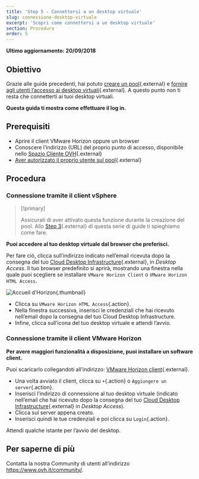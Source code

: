 ```yaml
---
title: 'Step 5 - Connettersi a un desktop virtuale'
slug: connessione-desktop-virtuale
excerpt: 'Scopri come connettersi a un desktop virtuale'
section: Procedura
order: 5
---
```


**Ultimo aggiornamento: 20/09/2018**

## Obiettivo

Grazie alle guide precedenti, hai potuto [creare un pool](https://docs.ovh.com/it/cloud-desktop-infrastructure/creare-un-pool/){.external} e [fornire agli utenti l’accesso ai desktop virtuali](https://docs.ovh.com/it/cloud-desktop-infrastructure/assegnare-desktop-virtuali){.external}. A questo punto non ti resta che connetterti ai tuoi desktop virtuali.

**Questa guida ti mostra come effettuare il log in.**

## Prerequisiti

- Aprire il client VMware Horizon oppure un browser
- Conoscere l’indirizzo (URL) del proprio punto di accesso, disponibile nello [Spazio Cliente OVH](https://www.ovh.com/auth/?action=gotomanager&from=https://www.ovh.it/&ovhSubsidiary=it){.external}
- [Aver autorizzato il proprio utente sul pool](https://docs.ovh.com/it/cloud-desktop-infrastructure/assegnare-desktop-virtuali){.external}


## Procedura

### Connessione tramite il client vSphere


> [!primary]
>
> Assicurati di aver attivato questa funzione durante la creazione del pool. Allo [Step 3](https://docs.ovh.com/it/cloud-desktop-infrastructure/creare-un-pool/){.external} di questa serie di guide ti spieghiamo come fare.
> 

**Puoi accedere al tuo desktop virtuale dal browser che preferisci.**

Per fare ciò, clicca sull’indirizzo indicato nell’email ricevuta dopo la consegna del tuo [Cloud Desktop Infrastructure](https://www.ovh.it/cloud/cloud-desktop/infrastructure/){.external}, in *Desktop Access*. Il tuo browser predefinito si aprirà, mostrando una finestra nella quale puoi scegliere se installare `VMware Horizon Client` o `VMware Horizon HTML Access`.

![Accueil d'Horizon](images/1200.png){.thumbnail}

- Clicca su `VMware Horizon HTML Access`{.action}.
- Nella finestra successiva, inserisci le credenziali che hai ricevuto nell’email dopo la consegna del tuo Cloud Desktop Infrastructure.
- Infine, clicca sull’icona del tuo desktop virtuale e attendi l’avvio.


### Connessione tramite il client VMware Horizon

**Per avere maggiori funzionalità a disposizione, puoi installare un software client.**

Puoi scaricarlo collegandoti all’indirizzo: [VMware Horizon client](https://my.vmware.com/en/web/vmware/info/slug/desktop_end_user_computing/vmware_horizon_clients/4_0){.external}.

- Una volta avviato il client, clicca su `+`{.action} o `Aggiungere un server`{.action}.
- Inserisci l’indirizzo di connessione al tuo desktop virtuale (indicato nell’email che hai ricevuto dopo la consegna del tuo [Cloud Desktop Infrastructure](https://www.ovh.it/cloud/cloud-desktop/infrastructure/){.external} in *Desktop Access*).
- Clicca sul server appena creato.
- Inserisci quindi le tue credenziali e poi clicca su `Login`{.action}.

Attendi qualche istante per l’avvio del desktop.

## Per saperne di più

Contatta la nostra Community di utenti all’indirizzo <https://www.ovh.it/community/>.